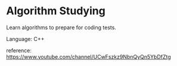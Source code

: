 # Algorithm Studying
Learn algorithms to prepare for coding tests.

Language: C++

reference: https://www.youtube.com/channel/UCwFszkz9NbnQyQn5YbDfZtg
